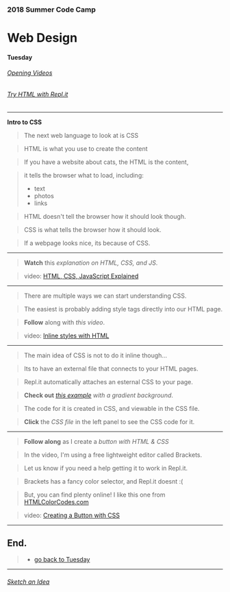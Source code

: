 
### 2018 Summer Code Camp
# Web Design

#### Tuesday

###### [Opening Videos](tuesday-opening-videos.md)
###### [Try HTML with Repl.it](tuesday-replit.md)

***

**Intro to CSS** 

> The next web language to look at is CSS

> HTML is what you use to create the content

> If you have a website about cats, the HTML is the content, 

> it tells the browser what to load, including:
> - text
> - photos
> - links

> HTML doesn't tell the browser how it should look though.

> CSS is what tells the browser how it should look.

> If a webpage looks nice, its because of CSS.

***

> **Watch** this *explanation on HTML, CSS, and JS*.

> video: [HTML, CSS, JavaScript Explained](https://www.youtube.com/watch?v=gT0Lh1eYk78)

***

> There are multiple ways we can start understanding CSS.

> The easiest is probably adding style tags directly into our HTML page.

> **Follow** along with *this video*.

> video: [Inline styles with HTML](https://www.youtube.com/watch?v=dFgpxpTf7lw)

***

> The main idea of CSS is not to do it inline though...

> Its to have an external file that connects to your HTML pages.

> Repl.it automatically attaches an esternal CSS to your page.

> **Check out** *[this example](https://repl.it/@shaunweg/DoubleLightcoralDeprecatedsoftware) with a gradient background*.

> The code for it is created in CSS, and viewable in the CSS file.

> **Click** the *CSS file* in the left panel to see the CSS code for it.

***

> **Follow along** as I create a *button with HTML & CSS*

> In the video, I'm using a free lightweight editor called Brackets.

> Let us know if you need a  help getting it to work in Repl.it.

> Brackets has a fancy color selector, and Repl.it doesnt :(

> But, you can find plenty online! I like this one from [HTMLColorCodes.com](https://htmlcolorcodes.com/color-picker/)

> video: [Creating a Button with CSS](https://www.youtube.com/watch?v=9a6QXVFA8PE)


***

## End.

> - [go back to Tuesday](tuesday.md)

***

###### [Sketch an Idea](tuesday-ideas.md)
